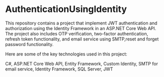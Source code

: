 # AuthenticationUsingIdentity

This repository contains a project that implement JWT authentication and authorization using the Identity Framework in an ASP.NET Core Web API. The project also includes OTP verification, two-factor authentication, refresh token functionality, and email service using SMTP,reset and forget password functionality.

Here are some of the key technologies used in this project:

C#,
ASP.NET Core Web API,
Entity Framework,
Custom Identity,
SMTP for email service,
Identity Framework,
SQL Server,
JWT
